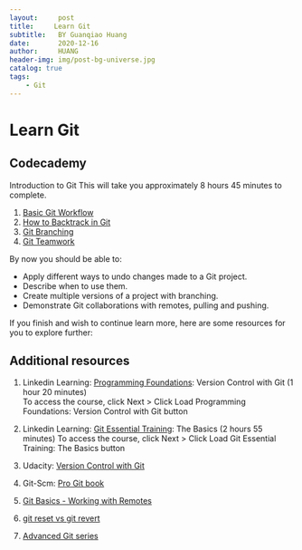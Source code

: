 ```yaml
---
layout:     post
title:     Learn Git
subtitle:   BY Guanqiao Huang
date:       2020-12-16
author:     HUANG
header-img: img/post-bg-universe.jpg
catalog: true
tags:
    - Git
---
```

# Learn Git
## Codecademy
Introduction to Git
This will take you approximately 8 hours 45 minutes to complete.
1. [Basic Git Workflow](https://www.codecademy.com/learn/learn-git)
2. [How to Backtrack in Git](https://www.codecademy.com/learn/learn-git/modules/learn-git-git-backtracking-u)
3. [Git Branching](https://www.codecademy.com/learn/learn-git/modules/learn-git-git-branching-u)
4. [Git Teamwork](https://www.codecademy.com/learn/learn-git/modules/learn-git-git-teamwork-u)

By now you should be able to: 

- Apply different ways to undo changes made to a Git project.
- Describe when to use them.
- Create multiple versions of a project with branching.
- Demonstrate Git collaborations with remotes, pulling and pushing.

If you finish and wish to continue learn more, here are some resources for you to explore further:

## Additional resources
1. Linkedin Learning: [Programming Foundations](https://www.linkedin.com/learning/programming-foundations-version-control-with-git): Version Control with Git (1 hour 20 minutes)  
To access the course, click Next > Click Load Programming Foundations: Version Control with Git button
2. Linkedin Learning: [Git Essential Training](https://www.linkedin.com/learning/git-essential-training-the-basics): The Basics (2 hours 55 minutes)
To access the course, click Next > Click Load Git Essential Training: The Basics button
3. Udacity: [Version Control with Git](https://www.udacity.com/course/version-control-with-git--ud123)

4. Git-Scm: [Pro Git book](https://git-scm.com/book/en/v2)

5. [Git Basics - Working with Remotes](https://git-scm.com/book/en/v2/Git-Basics-Working-with-Remotes)

6. [git reset vs git revert](https://www.pixelstech.net/article/1549115148-git-reset-vs-git-revert)

7. [Advanced Git series](https://css-tricks.com/rebase-vs-merge-integrating-changes-in-git/)